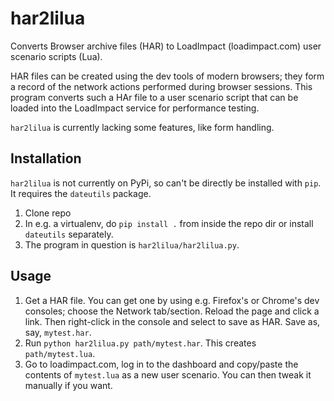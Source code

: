 # har2lilua

Converts Browser archive files (HAR) to LoadImpact (loadimpact.com)
user scenario scripts (Lua).

HAR files can be created using the dev tools of modern browsers; they
form a record of the network actions performed during browser
sessions.  This program converts such a HAr file to a user scenario
script that can be loaded into the LoadImpact service for performance
testing.

`har2lilua` is currently lacking some features, like form handling.

## Installation

`har2lilua` is not currently on PyPi, so can't be directly be installed
with `pip`.  It requires the `dateutils` package. 

1. Clone repo 
2. In e.g. a virtualenv, do `pip install .` from inside the repo dir or
   install `dateutils` separately. 
3. The program in question is `har2lilua/har2lilua.py`.

## Usage

1. Get a HAR file. You can get one by using e.g. Firefox's or Chrome's 
   dev consoles; choose the Network tab/section. Reload the page and
   click a link. Then right-click in the console and select to save 
   as HAR. Save as, say, `mytest.har`.
2. Run `python har2lilua.py path/mytest.har`. This creates `path/mytest.lua`. 
3. Go to loadimpact.com, log in to the dashboard and copy/paste the contents 
   of `mytest.lua` as a new user scenario. You can then tweak it
   manually if you want.

